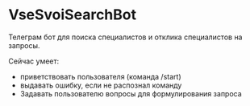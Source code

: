 # VseSvoiSearchBot

Телеграм бот для поиска специалистов и отклика специалистов на запросы. 

Сейчас умеет: 
- приветствовать пользователя (команда /start)
- выдавать ошибку, если не распознал команду
- Задавать пользователю вопросы для формулирования запроса
